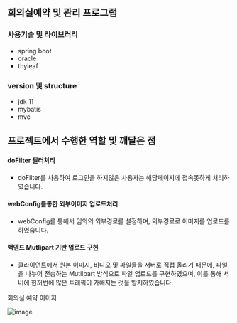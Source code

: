 ## 회의실예약 및 관리 프로그램

###  사용기술 및 라이브러리
* spring boot
* oracle
* thyleaf

### version 및 structure
* jdk 11
* mybatis
* mvc


## 프로젝트에서 수행한 역할 및 깨달은 점

#### doFilter 필터처리

* doFilter를 사용하여 로그인을 하지않은 사용자는 해당페이지에 접속못하게 처리하였습니다.

#### webConfig를통한 외부이미지 업로드처리

* webConfig를 통해서 임의의 외부경로를 설정하며, 외부경로로 이미지를 업로드를 하였습니다.

#### 백엔드 Mutlipart 기반 업로드 구현

* 클라이언트에서 원본 이미지, 비디오 및 파일들을 서버로 직접 올리기 때문에, 파일을 나누어 전송하는 Mutlipart 방식으로 파일 업로드를   구현하였으며, 이를 통해 서버에 한꺼번에 많은 트래픽이 가해지는 것을 방지하였습니다.



회의실 예약 이미지

![image](https://user-images.githubusercontent.com/79193811/200159743-a553173f-fe0f-4400-8da1-8d3593afba01.png)



